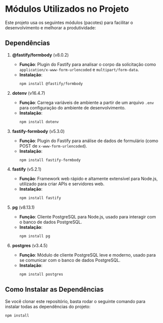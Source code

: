 # Módulos Utilizados no Projeto

Este projeto usa os seguintes módulos (pacotes) para facilitar o desenvolvimento e melhorar a produtividade:

## Dependências

1. **@fastify/formbody** (v8.0.2)
   - **Função**: Plugin do Fastify para analisar o corpo da solicitação como `application/x-www-form-urlencoded` e `multipart/form-data`.
   - **Instalação**: 
     ```bash
     npm install @fastify/formbody
     ```

2. **dotenv** (v16.4.7)
   - **Função**: Carrega variáveis de ambiente a partir de um arquivo `.env` para configuração do ambiente de desenvolvimento.
   - **Instalação**: 
     ```bash
     npm install dotenv
     ```

3. **fastify-formbody** (v5.3.0)
   - **Função**: Plugin do Fastify para análise de dados de formulário (como POST de `x-www-form-urlencoded`).
   - **Instalação**: 
     ```bash
     npm install fastify-formbody
     ```

4. **fastify** (v5.2.1)
   - **Função**: Framework web rápido e altamente extensível para Node.js, utilizado para criar APIs e servidores web.
   - **Instalação**: 
     ```bash
     npm install fastify
     ```

5. **pg** (v8.13.1)
   - **Função**: Cliente PostgreSQL para Node.js, usado para interagir com o banco de dados PostgreSQL.
   - **Instalação**: 
     ```bash
     npm install pg
     ```

6. **postgres** (v3.4.5)
   - **Função**: Módulo de cliente PostgreSQL leve e moderno, usado para se comunicar com o banco de dados PostgreSQL.
   - **Instalação**: 
     ```bash
     npm install postgres
     ```

## Como Instalar as Dependências

Se você clonar este repositório, basta rodar o seguinte comando para instalar todas as dependências do projeto:

```bash
npm install
